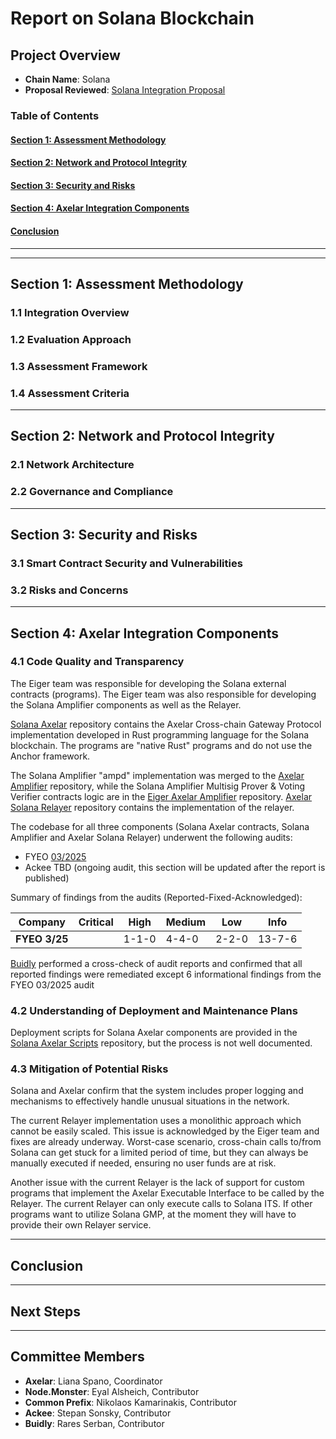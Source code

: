 # Report on Solana Blockchain

## Project Overview
- **Chain Name**: Solana
- **Proposal Reviewed**: [Solana Integration Proposal](PROPOSAL.md)

### Table of Contents
#### [Section 1: Assessment Methodology](#section-1-assessment-methodology-1)
#### [Section 2: Network and Protocol Integrity](#section-2-network-and-protocol-integrity-1)
#### [Section 3: Security and Risks](#section-3-security-and-risks-1)
#### [Section 4: Axelar Integration Components](#section-4-axelar-integration-components-1)
#### [Conclusion](#conclusion-1)
---

---

## Section 1: Assessment Methodology

### 1.1 Integration Overview

### 1.2 Evaluation Approach

### 1.3 Assessment Framework

### 1.4 Assessment Criteria

---

## Section 2: Network and Protocol Integrity
### 2.1 Network Architecture

### 2.2 Governance and Compliance

---

## Section 3: Security and Risks
### 3.1 Smart Contract Security and Vulnerabilities

### 3.2 Risks and Concerns

---

## Section 4: Axelar Integration Components
### 4.1 Code Quality and Transparency

The Eiger team was responsible for developing the Solana external contracts (programs). The Eiger team was also responsible for developing the Solana Amplifier components as well as the Relayer.

[Solana Axelar](https://github.com/eigerco/solana-axelar/tree/main/solana/programs) repository contains the Axelar Cross-chain Gateway Protocol implementation
developed in Rust programming language for the Solana blockchain. The programs are "native Rust" programs and do not use the Anchor framework.

The Solana Amplifier "ampd" implementation was merged to the [Axelar Amplifier](https://github.com/axelarnetwork/axelar-amplifier/pull/744) repository, while the Solana Amplifier Multisig Prover & Voting Verifier contracts logic are in the [Eiger Axelar Amplifier](https://github.com/eigerco/axelar-amplifier/tree/add-multisig-prover-sol-logic) repository. 
[Axelar Solana Relayer](https://github.com/eigerco/axelar-solana-relayer) repository contains the implementation of the relayer. 

The codebase for all three components (Solana Axelar contracts, Solana Amplifier and Axelar Solana Relayer) underwent the following audits:
- FYEO [03/2025](https://github.com/fyeo-io/public-audit-reports/blob/main/Code%20Audit%20Reports/2025/Axelar/Axelar%20Foundation%20-%20Security%20Code%20Review%20of%20Axelar%20-%20Solana%20Integration%20v1.0.pdf)
- Ackee TBD (ongoing audit, this section will be updated after the report is published)

Summary of findings from the audits (Reported-Fixed-Acknowledged):

| Company        | Critical | High  | Medium | Low   | Info   |
|----------------|----------|-------|--------|-------|--------|
| **FYEO 3/25**  |          | 1-1-0 | 4-4-0  | 2-2-0 | 13-7-6 |

[Buidly](https://www.buidly.com) performed a cross-check of audit reports and confirmed that all reported findings were remediated except 6 informational findings from the FYEO 03/2025 audit

### 4.2 Understanding of Deployment and Maintenance Plans

Deployment scripts for Solana Axelar components are provided in the [Solana Axelar Scripts](https://github.com/eigerco/solana-axelar-scripts) repository, but the process is not well documented. 

### 4.3 Mitigation of Potential Risks

Solana and Axelar confirm that the system includes proper logging and mechanisms to effectively handle unusual situations in the network.

The current Relayer implementation uses a monolithic approach which cannot be easily scaled.
This issue is acknowledged by the Eiger team and fixes are already underway. Worst-case scenario, cross-chain calls to/from Solana can get stuck for a limited period of time, but they can always be manually executed if needed, ensuring no user funds are at risk.

Another issue with the current Relayer is the lack of support for custom programs that implement the Axelar Executable Interface to be called by the Relayer.
The current Relayer can only execute calls to Solana ITS. If other programs want to utilize Solana GMP, at the moment they will have to provide their own Relayer service.

---

## Conclusion

---

## Next Steps

---

## Committee Members
- **Axelar**: Liana Spano, Coordinator
- **Node.Monster**: Eyal Alsheich, Contributor
- **Common Prefix**: Nikolaos Kamarinakis, Contributor
- **Ackee**: Stepan Sonsky, Contributor
- **Buidly**: Rares Serban, Contributor
